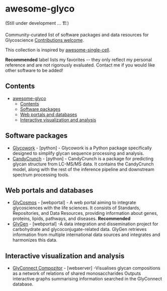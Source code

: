# awesome-glyco 
(Still under development ... 🏗️)

Community-curated list of software packages and data resources for Glycoscience [Contributions welcome](https://github.com/amanzadi/awesome-glyco/blob/main/CONTRIBUTING.md).

This collection is inspired by [awesome-single-cell](https://github.com/seandavi/awesome-single-cell).


**Recommended** label lists my favorites -- they only reflect my personal reference and are not rigorously evaluated. Contact me if you would like other software to be added!

## Contents

- [awesome-glyco](#awesome-glyco)
  - [Contents](#contents)
  - [Software packages](#software-packages)
  - [Web portals and databases](#web-portals-and-databases)
  - [Interactive visualization and analysis](#interactive-visualization-and-analysis)

## Software packages
- [Glycowork](GlyCosmos) - [python] - Glycowork is a Python package specifically designed to simplify glycan sequence processing and analysis.
- [CandyCrunch](https://github.com/BojarLab/CandyCrunch) - [python] - CandyCrunch is a package for predicting glycan structure from LC-MS/MS data. It contains the CandyCrunch model, along with the rest of the inference pipeline and downstream spectrum processing tools.

## Web portals and databases
- [GlyCosmos](https://glycosmos.org/) - [webportal] - A web portal aiming to integrate glycosciences with the life sciences. It consists of Standards, Repositories, and Data Resources, providing information about genes, proteins, lipids, pathways, and diseases. **Recommended**
- [GlyGen](https://www.glygen.org/) - [webportal] -A data integration and dissemination project for carbohydrate and glycoconjugate-related data. GlyGen retrieves information from multiple international data sources and integrates and harmonizes this data.

## Interactive visualization and analysis
- [GlyConnect Compozitor](https://glyconnect.expasy.org/compozitor/) - [webserver] -Visualises glycan compositions as a network of relations of shared monosaccharides Outputs interactive graphs summarising information searched in the GlyConnect database.
